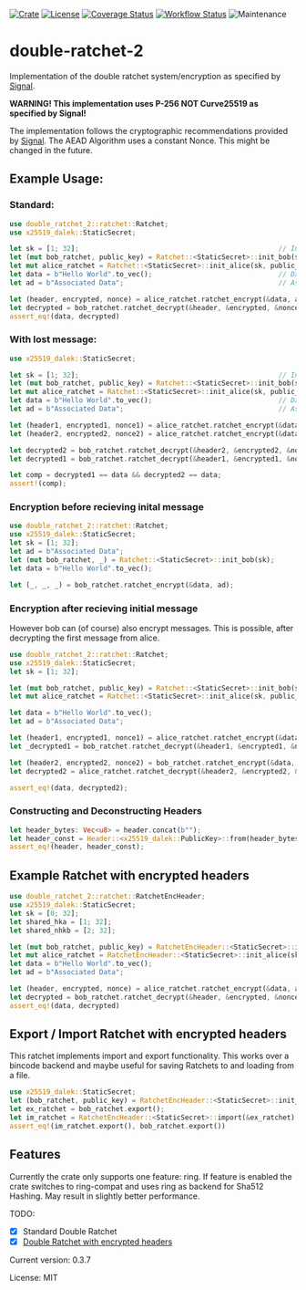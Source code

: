 [![Crate](https://img.shields.io/crates/v/double-ratchet-2)](https://crates.io/crates/double-ratchet-2)
[![License](https://img.shields.io/github/license/Dione-Software/double-ratchet-2)](https://github.com/Dione-Software/double-ratchet-2/blob/main/LICENSE)
[![Coverage Status](https://coveralls.io/repos/github/Dione-Software/double-ratchet-2/badge.svg?branch=main)](https://coveralls.io/github/Dione-Software/double-ratchet-2?branch=main)
[![Workflow Status](https://github.com/Dione-Software/double-ratchet-2/actions/workflows/rust.yml/badge.svg)](https://github.com/Dione-Software/double-ratchet-2/actions/workflows/rust.yml)
![Maintenance](https://img.shields.io/badge/maintenance-activly--developed-brightgreen.svg)

# double-ratchet-2

Implementation of the double ratchet system/encryption as specified by [Signal][1].

**WARNING! This implementation uses P-256 NOT Curve25519 as specified by Signal!**

The implementation follows the cryptographic recommendations provided by [Signal][2].
The AEAD Algorithm uses a constant Nonce. This might be changed in the future.

## Example Usage:

### Standard:
```rust
use double_ratchet_2::ratchet::Ratchet;
use x25519_dalek::StaticSecret;

let sk = [1; 32];                                                 // Initial Key created by a symmetric key agreement protocol
let (mut bob_ratchet, public_key) = Ratchet::<StaticSecret>::init_bob(sk);        // Creating Bobs Ratchet (returns Bobs PublicKey)
let mut alice_ratchet = Ratchet::<StaticSecret>::init_alice(sk, public_key);      // Creating Alice Ratchet with Bobs PublicKey
let data = b"Hello World".to_vec();                               // Data to be encrypted
let ad = b"Associated Data";                                      // Associated Data

let (header, encrypted, nonce) = alice_ratchet.ratchet_encrypt(&data, ad);   // Encrypting message with Alice Ratchet (Alice always needs to send the first message)
let decrypted = bob_ratchet.ratchet_decrypt(&header, &encrypted, &nonce, ad); // Decrypt message with Bobs Ratchet
assert_eq!(data, decrypted)
```

### With lost message:
```rust
use x25519_dalek::StaticSecret;

let sk = [1; 32];                                                 // Initial Key created by a symmetric key agreement protocol
let (mut bob_ratchet, public_key) = Ratchet::<StaticSecret>::init_bob(sk);        // Creating Bobs Ratchet (returns Bobs PublicKey)
let mut alice_ratchet = Ratchet::<StaticSecret>::init_alice(sk, public_key);      // Creating Alice Ratchet with Bobs PublicKey
let data = b"Hello World".to_vec();                               // Data to be encrypted
let ad = b"Associated Data";                                      // Associated Data

let (header1, encrypted1, nonce1) = alice_ratchet.ratchet_encrypt(&data, ad); // Lost message
let (header2, encrypted2, nonce2) = alice_ratchet.ratchet_encrypt(&data, ad); // Successful message

let decrypted2 = bob_ratchet.ratchet_decrypt(&header2, &encrypted2, &nonce2, ad); // Decrypting second message first
let decrypted1 = bob_ratchet.ratchet_decrypt(&header1, &encrypted1, &nonce1, ad); // Decrypting latter message

let comp = decrypted1 == data && decrypted2 == data;
assert!(comp);
```

### Encryption before recieving inital message

```rust
use double_ratchet_2::ratchet::Ratchet;
use x25519_dalek::StaticSecret;
let sk = [1; 32];
let ad = b"Associated Data";
let (mut bob_ratchet, _) = Ratchet::<StaticSecret>::init_bob(sk);
let data = b"Hello World".to_vec();

let (_, _, _) = bob_ratchet.ratchet_encrypt(&data, ad);
```

### Encryption after recieving initial message
However bob can (of course) also encrypt messages. This is possible, after decrypting the first message from alice.

```rust
use double_ratchet_2::ratchet::Ratchet;
use x25519_dalek::StaticSecret;
let sk = [1; 32];

let (mut bob_ratchet, public_key) = Ratchet::<StaticSecret>::init_bob(sk);
let mut alice_ratchet = Ratchet::<StaticSecret>::init_alice(sk, public_key);

let data = b"Hello World".to_vec();
let ad = b"Associated Data";

let (header1, encrypted1, nonce1) = alice_ratchet.ratchet_encrypt(&data, ad);
let _decrypted1 = bob_ratchet.ratchet_decrypt(&header1, &encrypted1, &nonce1, ad);

let (header2, encrypted2, nonce2) = bob_ratchet.ratchet_encrypt(&data, ad);
let decrypted2 = alice_ratchet.ratchet_decrypt(&header2, &encrypted2, &nonce2, ad);

assert_eq!(data, decrypted2);
```
### Constructing and Deconstructing Headers

```rust
let header_bytes: Vec<u8> = header.concat(b"");
let header_const = Header::<x25519_dalek::PublicKey>::from(header_bytes.as_slice());
assert_eq!(header, header_const);
```

## Example Ratchet with encrypted headers

```rust
use double_ratchet_2::ratchet::RatchetEncHeader;
use x25519_dalek::StaticSecret;
let sk = [0; 32];
let shared_hka = [1; 32];
let shared_nhkb = [2; 32];

let (mut bob_ratchet, public_key) = RatchetEncHeader::<StaticSecret>::init_bob(sk, shared_hka, shared_nhkb);
let mut alice_ratchet = RatchetEncHeader::<StaticSecret>::init_alice(sk, public_key, shared_hka, shared_nhkb);
let data = b"Hello World".to_vec();
let ad = b"Associated Data";

let (header, encrypted, nonce) = alice_ratchet.ratchet_encrypt(&data, ad);
let decrypted = bob_ratchet.ratchet_decrypt(&header, &encrypted, &nonce, ad);
assert_eq!(data, decrypted)
```

## Export / Import Ratchet with encrypted headers
This ratchet implements import and export functionality. This works over a bincode backend and
maybe useful for saving Ratchets to and loading from a file.
```rust
use x25519_dalek::StaticSecret;
let (bob_ratchet, public_key) = RatchetEncHeader::<StaticSecret>::init_bob(sk, shared_hka, shared_nhkb);
let ex_ratchet = bob_ratchet.export();
let im_ratchet = RatchetEncHeader::<StaticSecret>::import(&ex_ratchet).unwrap();
assert_eq!(im_ratchet.export(), bob_ratchet.export())
```

## Features

Currently the crate only supports one feature: ring. If feature is enabled the crate switches
to ring-compat and uses ring as backend for Sha512 Hashing. May result in slightly better performance.


TODO:
- [x] Standard Double Ratchet
- [x] [Double Ratchet with encrypted headers][3]

[1]: https://signal.org/docs/specifications/doubleratchet/
[2]: https://signal.org/docs/specifications/doubleratchet/#recommended-cryptographic-algorithms
[3]: https://signal.org/docs/specifications/doubleratchet/#double-ratchet-with-header-encryption

Current version: 0.3.7

License: MIT
